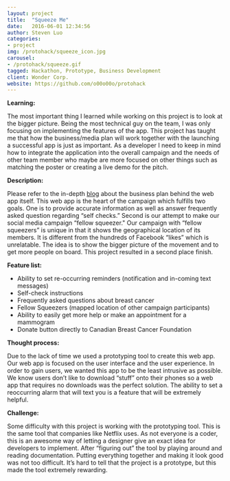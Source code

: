 ```yaml
---
layout: project
title:  "Squeeze Me"
date:   2016-06-01 12:34:56
author: Steven Luo
categories:
- project
img: /protohack/squeeze_icon.jpg
carousel:
- /protohack/squeeze.gif
tagged: Hackathon, Prototype, Business Development
client: Wonder Corp.
website: https://github.com/o00o00o/protohack
---
```

**Learning:**

The most important thing I learned while working on this project is to look at the bigger picture. Being the most technical guy on the team, I was only focusing on implementing the features of the app. This project has taught me that how the business/media plan will work together with the launching a successful app is just as important. As a developer I need to keep in mind how to integrate the application into the overall campaign and the needs of other team member who maybe are more focused on other things such as matching the poster or creating a live demo for the pitch.

**Description:**

Please refer to the in-depth [blog](http://www.swluo.me/blog/competition/hackathon/teamwork/coding/problem%20solving/ProtoHack-Vancouver-2016) about the business plan behind the web app itself. This web app is the heart of the campaign which fulfills two goals. One is to provide accurate information as well as answer frequently asked question regarding “self checks.” Second is our attempt to make our social media campaign “fellow squeezer." Our campaign with “fellow squeezers” is unique in that it shows the geographical location of its members. It is different from the hundreds of Facebook “likes” which is unrelatable. The idea is to show the bigger picture of the movement and to get more people on board. This project resulted in a second place finish.

**Feature list:**

* Ability to set re-occurring reminders (notification and in-coming text messages)
* Self-check instructions
* Frequently asked questions about breast cancer
* Fellow Squeezers (mapped location of other campaign participants)
* Ability to easily get more help or make an appointment for a mammogram
* Donate button directly to Canadian Breast Cancer Foundation

**Thought process:**

Due to the lack of time we used a prototyping tool to create this web app. Our web app is focused on the user interface and the user experience. In order to gain users, we wanted this app to be the least intrusive as possible. We know users don’t like to download “stuff” onto their phones so a web app that requires no downloads was the perfect solution. The ability to set a reoccurring alarm that will text you is a feature that will be extremely helpful.

**Challenge:**

Some difficulty with this project is working with the prototyping tool. This is the same tool that companies like Netflix uses. As not everyone is a coder, this is an awesome way of letting a designer give an exact idea for developers to implement. After “figuring out” the tool by playing around and reading documentation. Putting everything together and making it look good was not too difficult. It’s hard to tell that the project is a prototype, but this made the tool extremely rewarding.
